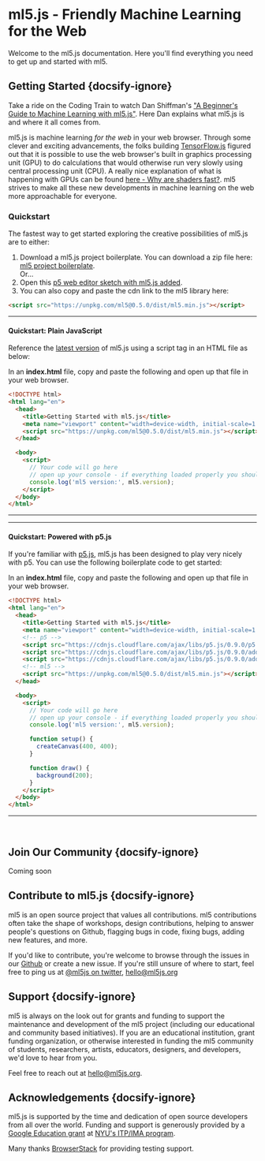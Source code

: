 # ml5.js - Friendly Machine Learning for the Web

Welcome to the ml5.js documentation. Here you'll find everything you need to get up and started with ml5.

## Getting Started {docsify-ignore}


Take a ride on the Coding Train to watch Dan Shiffman's ["A Beginner's Guide to Machine Learning with ml5.js"](https://www.youtube.com/watch?v=jmznx0Q1fP0). Here Dan explains what ml5.js is and where it all comes from.

ml5.js is machine learning _for the web_ in your web browser. Through some clever and exciting advancements, the folks building [TensorFlow.js](https://www.tensorflow.org/js) figured out that it is possible to use the web browser's built in graphics processing unit (GPU) to do calculations that would otherwise run very slowly using central processing unit (CPU). A really nice explanation of what is happening with GPUs can be found [here - Why are shaders fast?](https://thebookofshaders.com/01/). ml5 strives to make all these new developments in machine learning on the web more approachable for everyone.


### Quickstart

The fastest way to get started exploring the creative possibilities of ml5.js are to either:

1. Download a ml5.js project boilerplate. You can download a zip file here: [ml5 project boilerplate](https://github.com/ml5js/ml5-boilerplate/releases). <br/> Or...
2. Open this [p5 web editor sketch with ml5.js added](https://editor.p5js.org/ml5/sketches/ml5_boilerplate).
3. You can also copy and paste the cdn link to the ml5 library here:

  ```html
  <script src="https://unpkg.com/ml5@0.5.0/dist/ml5.min.js"></script>
  ```

***
#### Quickstart: Plain JavaScript

Reference the [latest version](https://unpkg.com/ml5@0.5.0/dist/ml5.min.js) of ml5.js using a script tag in an HTML file as below:


In an **index.html** file, copy and paste the following and open up that file in your web browser.

```html
<!DOCTYPE html>
<html lang="en">
  <head>
    <title>Getting Started with ml5.js</title>
    <meta name="viewport" content="width=device-width, initial-scale=1.0">
    <script src="https://unpkg.com/ml5@0.5.0/dist/ml5.min.js"></script>
  </head>

  <body>
    <script>
      // Your code will go here
      // open up your console - if everything loaded properly you should see 0.4.1
      console.log('ml5 version:', ml5.version);
    </script>
  </body>
</html>
```

***

***
#### Quickstart: Powered with p5.js

If you're familiar with [p5.js](https://p5js.org/), ml5.js has been designed to play very nicely with p5. You can use the following boilerplate code to get started:


In an **index.html** file, copy and paste the following and open up that file in your web browser.

```html
<!DOCTYPE html>
<html lang="en">
  <head>
    <title>Getting Started with ml5.js</title>
    <meta name="viewport" content="width=device-width, initial-scale=1.0">
    <!-- p5 -->
    <script src="https://cdnjs.cloudflare.com/ajax/libs/p5.js/0.9.0/p5.min.js"></script>
    <script src="https://cdnjs.cloudflare.com/ajax/libs/p5.js/0.9.0/addons/p5.dom.min.js"></script>
    <script src="https://cdnjs.cloudflare.com/ajax/libs/p5.js/0.9.0/addons/p5.sound.min.js"></script>
    <!-- ml5 -->
    <script src="https://unpkg.com/ml5@0.5.0/dist/ml5.min.js"></script>
  </head>

  <body>
    <script>
      // Your code will go here
      // open up your console - if everything loaded properly you should see 0.9.0
      console.log('ml5 version:', ml5.version);

      function setup() {
        createCanvas(400, 400);
      }

      function draw() {
        background(200);
      }
    </script>
  </body>
</html>
```

***

<br/>



## Join Our Community {docsify-ignore}

Coming soon


## Contribute to ml5.js {docsify-ignore}

ml5 is an open source project that values all contributions. ml5 contributions often take the shape of workshops, design contributions, helping to answer people's questions on Github, flagging bugs in code, fixing bugs, adding new features, and more.

If you'd like to contribute, you're welcome to browse through the issues in our [Github](https://github.com/ml5js/ml5-library/issues) or create a new issue. If you're still unsure of where to start, feel free to ping us at [@ml5js on twitter](https://twitter.com/ml5js), <a href="mailto:hello@ml5js.org">hello@ml5js.org</a>

## Support {docsify-ignore}

ml5 is always on the look out for grants and funding to support the maintenance and development of the ml5 project (including our educational and community based initiatives). If you are an educational institution, grant funding organization, or otherwise interested in funding the ml5 community of students, researchers, artists, educators, designers, and developers, we'd love to hear from you.

Feel free to reach out at <a href="mailto:hello@ml5js.org">hello@ml5js.org</a>.

## Acknowledgements {docsify-ignore}

ml5.js is supported by the time and dedication of open source developers from all over the world. Funding and support is generously provided by a [Google Education grant](https://edu.google.com/why-google/our-commitment/?modal_active=none%2F) at [NYU's ITP/IMA program](https://itp.nyu.edu/).

Many thanks [BrowserStack](https://www.browserstack.com/) for providing testing support.
